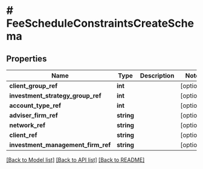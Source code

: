 # # FeeScheduleConstraintsCreateSchema

## Properties

Name | Type | Description | Notes
------------ | ------------- | ------------- | -------------
**client_group_ref** | **int** |  | [optional]
**investment_strategy_group_ref** | **int** |  | [optional]
**account_type_ref** | **int** |  | [optional]
**adviser_firm_ref** | **string** |  | [optional]
**network_ref** | **string** |  | [optional]
**client_ref** | **string** |  | [optional]
**investment_management_firm_ref** | **string** |  | [optional]

[[Back to Model list]](../../README.md#models) [[Back to API list]](../../README.md#endpoints) [[Back to README]](../../README.md)
